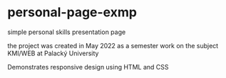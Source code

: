 # personal-page-exmp
simple personal skills presentation page

the project was created in May 2022 as a semester work on the subject KMI/WEB at Palacký University

Demonstrates responsive design using HTML and CSS
